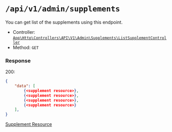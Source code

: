 # `/api/v1/admin/supplements`
You can get list of the supplements using this endpoint.

- Controller: [`App\Http\Controllers\API\V1\Admin\Supplements\ListSupplementController`](../../../../src/app/Http/Controllers/API/V1/Admin/Supplements/ListSupplementController.php)
- Method: `GET`

### Response

200:
```json
{
    "data": [
        {<supplement resource>},
        {<supplement resource>},
        {<supplement resource>},
        {<supplement resource>}
    ],
}
```

[Supplement Resource](../../resources/supplement.md)
